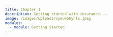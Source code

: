 ```yaml
---
title: Chapter 1
description: Getting started with insurance....
image: /images/uploads/vyouw5byhlc.jpeg
modules:
  - module: Getting Started
---
```


